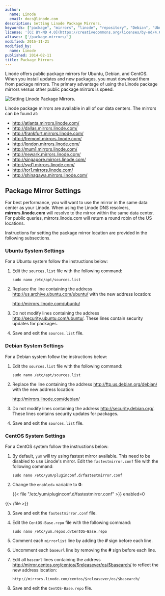 ```yaml
---
author:
  name: Linode
  email: docs@linode.com
description: Setting Linode Package Mirrors.
keywords: ["package", "mirrors", "linode", "repository", "Debian", "Ubuntu", "CentOS", "yum", "apt-get"]
license: '[CC BY-ND 4.0](https://creativecommons.org/licenses/by-nd/4.0)'
aliases: ['/package-mirrors/']
modified: 2016-11-21
modified_by:
  name: Linode
published: 2014-02-11
title: Package Mirrors
---
```


Linode offers public package mirrors for Ubuntu, Debian, and CentOS. When you install updates and new packages, you must download them from package mirrors. The primary advantage of using the Linode package mirrors versus other public package mirrors is speed.

![Setting Linode Package Mirrors.](package_mirrors_smg.png "Setting Linode Package Mirrors.")

 Linode package mirrors are available in all of our data centers. The mirrors can be found at:

- <http://atlanta.mirrors.linode.com/>
- <http://dallas.mirrors.linode.com/>
- <http://frankfurt.mirrors.linode.com/>
- <http://fremont.mirrors.linode.com/>
- <http://london.mirrors.linode.com/>
- <http://mum1.mirrors.linode.com/>
- <http://newark.mirrors.linode.com/>
- <http://singapore.mirrors.linode.com/>
- <http://syd1.mirrors.linode.com/>
- <http://tor1.mirrors.linode.com/>
- <http://shinagawa.mirrors.linode.com/>


## Package Mirror Settings

For best performance, you will want to use the mirror in the same data center as your Linode. When using the Linode DNS resolvers, **mirrors.linode.com** will resolve to the mirror within the same data center. For public queries, mirrors.linode.com will return a round robin of the US locations.

Instructions for setting the package mirror location are provided in the following subsections.

### Ubuntu System Settings

For a Ubuntu system follow the instructions below:

1.  Edit the `sources.list` file with the following command:

        sudo nano /etc/apt/sources.list

2.  Replace the line containing the address <http://us.archive.ubuntu.com/ubuntu/> with the new address location:

    <http://mirrors.linode.com/ubuntu/>

3.  Do not modify lines containing the address <http://security.ubuntu.com/ubuntu/>. These lines contain security updates for packages.

4.  Save and exit the `sources.list` file.

### Debian System Settings

For a Debian system follow the instructions below:

1.  Edit the `sources.list` file with the following command:

        sudo nano /etc/apt/sources.list

2.  Replace the line containing the address <http://ftp.us.debian.org/debian/> with the new address location:

    <http://mirrors.linode.com/debian/>

3.  Do not modify lines containing the address <http://security.debian.org/>. These lines contains security updates for packages.

4.  Save and exit the `sources.list` file.

### CentOS System Settings

For a CentOS system follow the instructions below:

1.  By default, `yum` will try using fastest mirror available. This need to be disabled to use Linode's mirror. Edit the `fastestmirror.conf` file with the following command:

        sudo nano /etc/yum/pluginconf.d/fastestmirror.conf

2.  Change the `enabled=` variable to **0**:

    {{< file "/etc/yum/pluginconf.d/fastestmirror.conf" >}}
enabled=0

{{< /file >}}

3.  Save and exit the `fastestmirror.conf` file.
4.  Edit the `CentOS-Base.repo` file with the following command:

        sudo nano /etc/yum.repos.d/CentOS-Base.repo

5.  Comment each `mirrorlist` line by adding the **\#** sign before each line.
6.  Uncomment each `baseurl` line by removing the **\#** sign before each line.
7.  Edit all `baseurl` lines containing the address http://mirror.centos.org/centos/$releasever/os/$basearch/ to reflect the new address location:

        http://mirrors.linode.com/centos/$releasever/os/$basearch/

8.  Save and exit the `CentOS-Base.repo` file.
